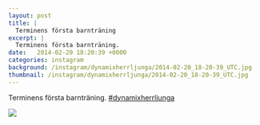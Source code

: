 ```yaml
---
layout: post
title: |
  Terminens första barnträning
excerpt: |
  Terminens första barnträning. 
date:   2014-02-20 18:20:39 +0000
categories: instagram
background: /instagram/dynamixherrljunga/2014-02-20_18-20-39_UTC.jpg
thumbnail: /instagram/dynamixherrljunga/2014-02-20_18-20-39_UTC.jpg
---
```

Terminens första barnträning. [#dynamixherrljunga](https://www.instagram.com/explore/tags/dynamixherrljunga/)



<img src='/www-dynamix-herrljunga/instagram/dynamixherrljunga/2014-02-20_18-20-39_UTC.jpg' class='img-fluid' />

